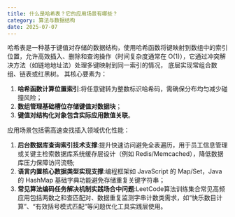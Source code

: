 ```yaml
---
title: 什么是哈希表？它的应用场景有哪些？
category: 算法与数据结构
date: 2025-07-07
---
```

哈希表是一种基于键值对存储的数据结构，使用哈希函数将键映射到数组中的索引位置，允许高效插入、删除和查询操作（时间复杂度通常在 O(1)），它通过冲突解决方法（如链地地址法）处理多键映射到同一索引的情况， 底层实现常组合数组、链表或红黑树。 其核心要素为：
1. **哈希函数计算位置索引**:将任意键转为整数标识哈希码，需确保分布均匀减少碰撞风险；
2. **数组管理基础槽位存储键值对数据块**；
3. **键值对结构化对象包含实际应用数值关联**。

应用场景包括需高速查找插入领域优化性能：
1. **后台数据库查询索引技术支撑**:提升快速访问避免全表遍历，用于员工信息管理或关键主检索数据库系统缓存层设计（例如 Redis/Memcached），降低数据库压力保障访问流畅;
2. **语言内置核心数据类型实现支撑**:编程框架如 JavaScript 的 Map/Set，Java 的 HashMap 基础字典功能避免存储重复关键字符串；
3. **常见算法编码任务解决机制实践场合中问题**:LeetCode算法训练集合常见高频应用包括两数之和查匹配对、数据重复监测字串计数类需求，如“快乐数目计算”、“有效括号模式匹配”等问题优化工具实践层使用。
